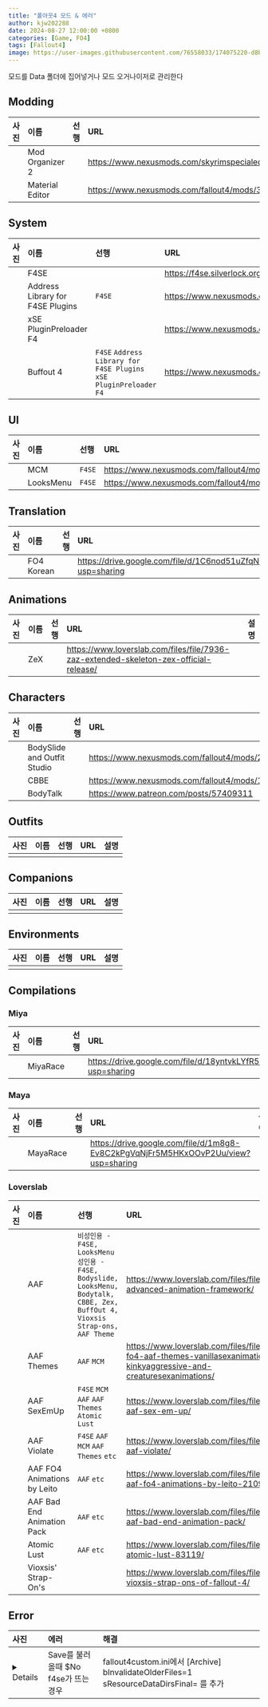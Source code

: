 ```yaml
---
title: "폴아웃4 모드 & 에러"
author: kjw202288
date: 2024-08-27 12:00:00 +0800
categories: [Game, FO4]
tags: [Fallout4]
image: https://user-images.githubusercontent.com/76558033/174075220-d8bec305-3581-440f-ae42-f5bf4ec437b9.png
---
```


모드를 Data 폴더에 집어넣거나 모드 오거나이저로 관리한다

## Modding

| 사진 | 이름 | 선행 | URL | 설명 | 
|:---|:---|:---|:---|:---|
|| Mod Organizer 2 | | <https://www.nexusmods.com/skyrimspecialedition/mods/6194> | |
|| Material Editor | | <https://www.nexusmods.com/fallout4/mods/3635> | |

## System

| 사진 | 이름 | 선행 | URL | 설명 | 
|:---|:---|:---|:---|:---|
|| F4SE  | | <https://f4se.silverlock.org/> | |
|| Address Library for F4SE Plugins  | `F4SE`  | <https://www.nexusmods.com/fallout4/mods/47327> | |
|| xSE PluginPreloader F4  | | <https://www.nexusmods.com/fallout4/mods/33946> |   |
|| Buffout 4  | `F4SE` `Address Library for F4SE Plugins` `xSE PluginPreloader F4` | <https://www.nexusmods.com/fallout4/mods/47359> | |

## UI

| 사진 | 이름 | 선행 | URL | 설명 | 
|:---|:---|:---|:---|:---|
|| MCM | `F4SE` | <https://www.nexusmods.com/fallout4/mods/21497> |  |
|| LooksMenu | `F4SE`  | <https://www.nexusmods.com/fallout4/mods/12631> |  |

## Translation

| 사진 | 이름 | 선행 | URL | 설명 | 
|:---|:---|:---|:---|:---|
|| FO4 Korean  | | <https://drive.google.com/file/d/1C6nod51uZfqNby2OzESOPSgq4yrq2ggb/view?usp=sharing> |   |

## Animations

| 사진 | 이름 | 선행 | URL | 설명 | 
|:---|:---|:---|:---|:---|
|| ZeX  | | <https://www.loverslab.com/files/file/7936-zaz-extended-skeleton-zex-official-release/> |  |


## Characters

| 사진 | 이름 | 선행 | URL | 설명 |
|:---|:---|:---|:---|:---|
|| BodySlide and Outfit Studio  | | <https://www.nexusmods.com/fallout4/mods/25> | |
|| CBBE  | | <https://www.nexusmods.com/fallout4/mods/15> |  | 
|| BodyTalk  | | <https://www.patreon.com/posts/57409311> | |

## Outfits

| 사진 | 이름 | 선행 | URL | 설명 | 
|:---|:---|:---|:---|:---|
||||||


## Companions

| 사진 | 이름 | 선행 | URL | 설명 | 
|:---|:---|:---|:---|:---|
||||||

## Environments

| 사진 | 이름 | 선행 | URL | 설명 | 
|:---|:---|:---|:---|:---|
||||||

## Compilations

### Miya

| 사진 | 이름 | 선행 | URL | 설명 |
|:---|:---|:---|:---|:---|
|| MiyaRace | | <https://drive.google.com/file/d/18yntvkLYfR5hSdXv6mgHLly_Ei678re0/view?usp=sharing> | |

### Maya

| 사진 | 이름 | 선행 | URL | 설명 |
|:---|:---|:---|:---|:---|
|| MayaRace | | <https://drive.google.com/file/d/1m8g8-Ev8C2kPgVqNjFr5M5HKxOOvP2Uu/view?usp=sharing> | |

### Loverslab

| 사진 | 이름 | 선행 | URL | 설명 | 
|:---|:---|:---|:---|:---|
|| AAF  | `비성인용 - F4SE, LooksMenu` `성인용 - F4SE, Bodyslide, LooksMenu, Bodytalk, CBBE, Zex, BuffOut 4, Vioxsis Strap-ons, AAF Theme`     | <https://www.loverslab.com/files/file/5584-advanced-animation-framework/> |  |
|| AAF Themes  | `AAF` `MCM`  | <https://www.loverslab.com/files/file/7720-fo4-aaf-themes-vanillasexanimations-kinkyaggressive-and-creaturesexanimations/> | |
|| AAF SexEmUp  | `F4SE` `MCM` `AAF` `AAF Themes` `Atomic Lust` | <https://www.loverslab.com/files/file/7281-aaf-sex-em-up/> | |
|| AAF Violate | `F4SE` `AAF` `MCM` `AAF Themes` `etc` | <https://www.loverslab.com/files/file/6657-aaf-violate/> | |
|| AAF FO4 Animations by Leito  | `AAF` `etc` | <https://www.loverslab.com/files/file/3937-aaf-fo4-animations-by-leito-210905/> |  |
|| AAF Bad End Animation Pack  | `AAF` `etc` | <https://www.loverslab.com/files/file/8183-aaf-bad-end-animation-pack/> |  |
|| Atomic Lust  | `AAF` `etc` | <https://www.loverslab.com/files/file/5740-atomic-lust-83119/> | |
|| Vioxsis' Strap-On's  | | <https://www.loverslab.com/files/file/11729-vioxsis-strap-ons-of-fallout-4/> |  |

## Error

| 사진 | 에러 | 해결 |
|:---|:---|:---|
| <details> <img src="https://user-images.githubusercontent.com/76558033/174075220-d8bec305-3581-440f-ae42-f5bf4ec437b9.png"> </details> | Save를 불러올때 $No f4se가 뜨는 경우 | fallout4custom.ini에서 [Archive] bInvalidateOlderFiles=1 sResourceDataDirsFinal= 를 추가 |

